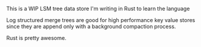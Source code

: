 This is a WIP LSM tree data store I'm writing in Rust to learn the language

Log structured merge trees are good for high performance key value stores since they are append only with a background compaction process.

Rust is pretty awesome.